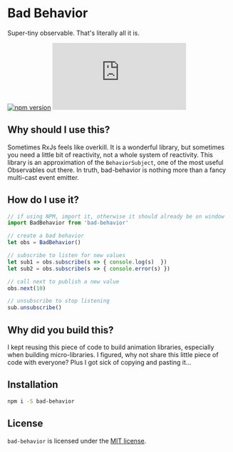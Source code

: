 # Bad Behavior

Super-tiny observable.  That's literally all it is.

[![npm version](https://badge.fury.io/js/bad-behavior.svg)](https://badge.fury.io/js/bad-behavior) 
[![gzip size](http://img.badgesize.io/https://unpkg.com/bad-behavior@0.0.0/dist/cdn/bad-behavior.min.js?compression=gzip&label=gzip%20size&style=flat&cache=false)](https://unpkg.com/notoriousb1t/dist/bad-behavior.min.js) 
 
## Why should I use this?

Sometimes RxJs feels like overkill. It is a wonderful library, but sometimes you need a little bit of reactivity, not a whole system of reactivity.  This library is an approximation of the ```BehaviorSubject```, one of the most useful Observables out there.  In truth, bad-behavior is nothing more than a fancy multi-cast event emitter.

## How do I use it?

```js
// if using NPM, import it, otherwise it should already be on window
import BadBehavior from 'bad-behavior'

// create a bad behavior
let obs = BadBehavior()

// subscribe to listen for new values
let sub1 = obs.subscribe(s => { console.log(s)  })
let sub2 = obs.subscribe(s => { console.error(s) })

// call next to publish a new value
obs.next(10)

// unsubscribe to stop listening
sub.unsubscribe()
```

## Why did you build this?

I kept reusing this piece of code to build animation libraries, especially when building micro-libraries.  I figured, why not share this little piece of code with everyone?  Plus I got sick of copying and pasting it...

## Installation

```bash
npm i -S bad-behavior
```


## License

```bad-behavior``` is licensed under the [MIT license](http://opensource.org/licenses/MIT).
